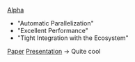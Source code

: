 [Alpha](https://github.com/alpa-projects/alpa)
- "Automatic Parallelization"
- "Excellent Performance"
- "Tight Integration with the Ecosystem"

[Paper](https://arxiv.org/pdf/2201.12023.pdf)
[Presentation](https://docs.google.com/presentation/d/1CQ4S1ff8yURk9XmL5lpQOoMMlsjw4m0zPS6zYDcyp7Y/edit#slide=id.g136a86a0982_0_16)
-> Quite cool
